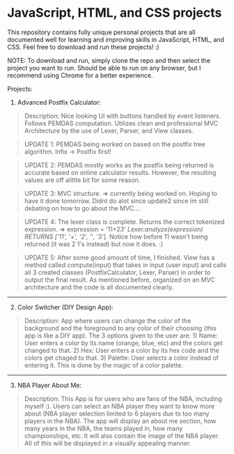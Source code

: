# JavaScript, HTML, and CSS projects

This repository contains fully unique personal projects that are all documented well for learning and improving skills in JavaScript, HTML, and CSS. Feel free to download and run these projects! :)

NOTE: To download and run, simply clone the repo and then select the project you want to run. Should be able to run on any browser, but I recommend using Chrome for a better experience. 

Projects:
1) Advanced Postfix Calculator:

  > Description: Nice looking UI with buttons handled by event listeners. Follows PEMDAS computation. Utilizes clean and professional MVC Architecture by the use of Lexer, Parser, and View classes.

  > UPDATE 1: PEMDAS being worked on based on the postfix tree algorithm. Infix -> Postfix first!
  
  > UPDATE 2: PEMDAS mostly works as the postfix being returned is accurate based on online calculator results. However, the resulting values are off alittle bit for some reason. 
  
  > UPDATE 3: MVC structure. => currently being worked on. Hoping to have it done tomorrow. Didnt do alot since update2 since im still debating on how to go about the MVC....
 
  > UPDATE 4: The lexer class is complete. Returns the correct tokenized expression. => expression = '11+2*3' Lexer.analyze(expression) RETURNS ['11', '+', '2', '*', '3']. Notice how before 11 wasn't being returned (it was 2 1's instead) but now it does. :)
  
  > UPDATE 5: After some good amount of time, I finished. View has a method called compute(input) that takes in input (user input) and calls all 3 created classes (PostfixCalculator, Lexer, Parser) in order to output the final result. As mentioned before, organized on an MVC architecture and the code is all documented clearly.

_______________________________________________________________________________________________________________
2) Color Switcher (DIY Design App):

  > Description: App where users can change the color of the background and the foreground to any color of their choosing (this app is like a DIY app). The 3 options given to the user are: 
        1) Name: User enters a color by its name (orange, blue, etc) and the colors get changed to that. 
        2) Hex: User enters a color by its hex code and the colors get chaged to that.
        3) Palette: User selects a color instead of entering it. This is done by the magic of a color palette.

________________________________________________________________________________________________________________
3) NBA Player About Me:

  > Description: This App is for users who are fans of the NBA, including myself :). Users can select an NBA player they want to know more about (NBA player selection limited to 6 players due to too many players in the NBA). The app will display an about me section, how many years in the NBA, the teams played in, how many championships, etc. It will also contain the image of the NBA player. All of this will be displayed in a visually appealing manner.  
